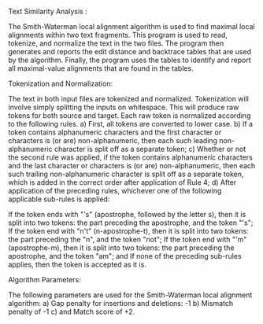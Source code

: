Text Similarity Analysis : 

The Smith-Waterman local alignment algorithm is used to find maximal local alignments within two text fragments. This program is used to read, tokenize, and normalize the text in the two files. The program then generates and reports the edit distance and backtrace tables that are used by the algorithm. Finally, the program uses the tables to identify and report all maximal-value alignments that are found in the tables.

Tokenization and Normalization: 

The text in both input files are tokenized and normalized. Tokenization will involve simply splitting the inputs on whitespace. This will produce raw tokens for both source and target. Each raw token is normalized according to the following rules. a) First, all tokens are converted to lower case. b) If a token contains alphanumeric characters and the first character or characters is (or are) non-alphanumeric, then each such leading non-alphanumeric character is split off as a separate token; c) Whether or not the second rule was applied, if the token contains alphanumeric characters and the last character or characters is (or are) non-alphanumeric, then each such trailing non-alphanumeric character is split off as a separate token, which is added in the correct order after application of Rule 4; d) After application of the preceding rules, whichever one of the following applicable sub-rules is applied:

If the token ends with "'s" (apostrophe, followed by the letter s), then it is split into two tokens: the part preceding the apostrophe, and the token "'s";
If the token end with "n't" (n-apostrophe-t), then it is split into two tokens: the part preceding the "n", and the token "not";
If the token end with "'m" (apostrophe-m), then it is split into two tokens: the part preceding the apostrophe, and the token "am"; and
If none of the preceding sub-rules applies, then the token is accepted as it is.

Algorithm Parameters: 

The following parameters are used for the Smith-Waterman local alignment algorithm: a) Gap penalty for insertions and deletions: -1 b) Mismatch penalty of -1 c) and Match score of +2.
